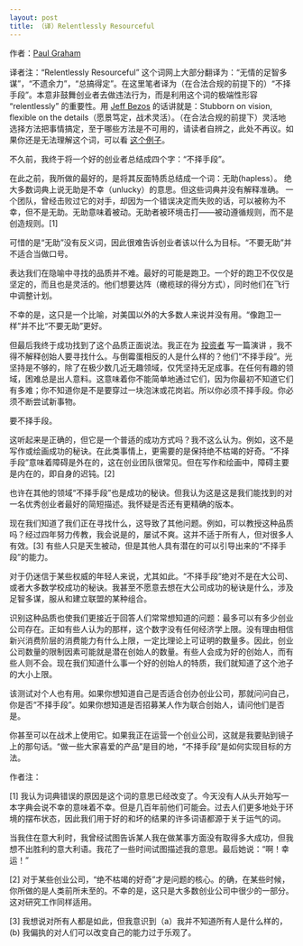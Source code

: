 ```yaml
---
layout: post
title: （译）Relentlessly Resourceful
---
```


作者：[Paul Graham](http://www.paulgraham.com/relres.html)

译者注：“Relentlessly Resourceful” 这个词网上大部分翻译为：“无情的足智多谋”，“不遗余力”，“总搞得定”。在这里笔者译为（在合法合规的前提下的）“不择手段”。本意非鼓舞创业者去做违法行为，而是利用这个词的极端性形容 “relentlessly” 的重要性。用 [Jeff Bezos](https://captainray.blog/2018/03/17/jeffisms.html) 的话讲就是：Stubborn on vision, flexible on the details（愿景笃定，战术灵活）。（在合法合规的前提下）灵活地选择方法把事情搞定，至于哪些方法是不可用的，请读者自辨之，此处不再议。如果你还是无法理解这个词，可以看 [这个例子](https://news.ycombinator.com/item?id=508093)。

不久前，我终于将一个好的创业者总结成四个字：“不择手段”。

在此之前，我所做的最好的，是将其反面特质总结成一个词：无助(hapless）。 绝大多数词典上说无助是不幸（unlucky）的意思。但这些词典并没有解释准确。 一个团队，曾经击败过它的对手，却因为一个错误决定而失败的话，可以被称为不幸，但不是无助。无助意味着被动。无助者被环境击打——被动遵循规则，而不是创造规则。[1]

可惜的是“无助”没有反义词，因此很难告诉创业者该以什么为目标。“不要无助”并不适合当做口号。

表达我们在隐喻中寻找的品质并不难。最好的可能是跑卫。一个好的跑卫不仅仅是坚定的，而且也是灵活的。他们想要达阵（橄榄球的得分方式），同时他们在飞行中调整计划。

不幸的是，这只是一个比喻，对美国以外的大多数人来说并没有用。“像跑卫一样”并不比“不要无助”更好。

但最后我终于成功找到了这个品质正面说法。我正在为 [投资者](http://www.paulgraham.com/angelinvesting.html) 写一篇演讲 ，我不得不解释创始人要寻找什么。与倒霉蛋相反的人是什么样的？他们“不择手段”。光坚持是不够的，除了在极少数几近无趣领域，仅凭坚持无足成事。在任何有趣的领域，困难总是出人意料。这意味着你不能简单地通过它们，因为你最初不知道它们有多难；你不知道你是不是要穿过一块泡沫或花岗岩。所以你必须不择手段。你必须不断尝试新事物。

要不择手段。

这听起来是正确的，但它是一个普适的成功方式吗？我不这么认为。例如，这不是写作或绘画成功的秘诀。在此类事情上，更需要的是保持绝不枯竭的好奇。“不择手段”意味着障碍是外在的，这在创业团队很常见。但在写作和绘画中，障碍主要是内在的，即自身的迟钝。[2]

也许在其他的领域“不择手段”也是成功的秘诀。但我认为这是这是我们能找到的对一名优秀创业者最好的简短描述。我怀疑是否还有更精确的版本。

现在我们知道了我们正在寻找什么，这导致了其他问题。例如，可以教授这种品质吗？经过四年努力传教，我会说是的，屡试不爽。这并不适于所有人，但对很多人有效。[3] 有些人只是天生被动，但是其他人具有潜在的可以引导出来的“不择手段”的能力。

对于仍迷信于某些权威的年轻人来说，尤其如此。“不择手段”绝对不是在大公司、或者大多数学校成功的秘诀。我甚至不愿意去想在大公司成功的秘诀是什么，涉及足智多谋，服从和建立联盟的某种组合。

识别这种品质也使我们更接近于回答人们常常想知道的问题：最多可以有多少创业公司存在。正如有些人认为的那样，这个数字没有任何经济学上限。没有理由相信新兴消费阶层的消费能力有什么上限，一定比理论上可证明的数量多。因此，创业公司数量的限制因素可能就是潜在创始人的数量。有些人会成为好的创始人，而有些人则不会。现在我们知道什么事一个好的创始人的特质，我们就知道了这个池子的大小上限。

该测试对个人也有用。如果你想知道自己是否适合创办创业公司，那就问问自己，你是否“不择手段”。如果你想知道是否招募某人作为联合创始人，请问他们是否是。

你甚至可以在战术上使用它。如果我正在运营一个创业公司，这就是我要贴到镜子上的那句话。“做一些大家喜爱的产品”是目的地，“不择手段”是如何实现目标的方法。

作者注：

[1] 我认为词典错误的原因是这个词的意思已经改变了。今天没有人从头开始写一本字典会说不幸的意味着不幸。但是几百年前他们可能会。过去人们更多地处于环境的摆布状态，因此我们用于好的和坏的结果的许多词语都源于关于运气的词。

当我住在意大利时，我曾经试图告诉某人我在做某事方面没有取得多大成功，但我想不出胜利的意大利语。我花了一些时间试图描述我的意思。最后她说：“啊！幸运！”

[2] 对于某些创业公司，“绝不枯竭的好奇”才是问题的核心。的确，在某些时候，你所做的是人类前所未至的。不幸的是，这只是大多数创业公司中很少的一部分。这对研究工作同样适用。

[3] 我想说对所有人都是如此，但我意识到（a）我并不知道所有人是什么样的，(b) 我偏执的对人们可以改变自己的能力过于乐观了。 
